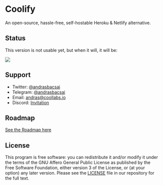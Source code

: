 # Coolify

An open-source, hassle-free, self-hostable Heroku & Netlify alternative.

## Status

This version is not usable yet, but when it will, it will be:

![](https://media.tenor.com/images/4554562afdb531e5fe62e301afd22ea2/tenor.gif)

## Support

- Twitter: [@andrasbacsai](https://twitter.com/andrasbacsai)
- Telegram: [@andrasbacsai](https://t.me/andrasbacsai)
- Email: [andras@coollabs.io](mailto:andras@coollabs.io)
- Discord: [Invitation](https://discord.gg/xhBCC7eGKw)

## Roadmap

[See the Roadmap here](https://github.com/coollabsio/coolify/projects/1)

## License

This program is free software: you can redistribute it and/or modify it under the terms of the GNU Affero General Public License as published by the Free Software Foundation, either version 3 of the License, or (at your option) any later version. Please see the [LICENSE](/LICENSE) file in our repository for the full text.